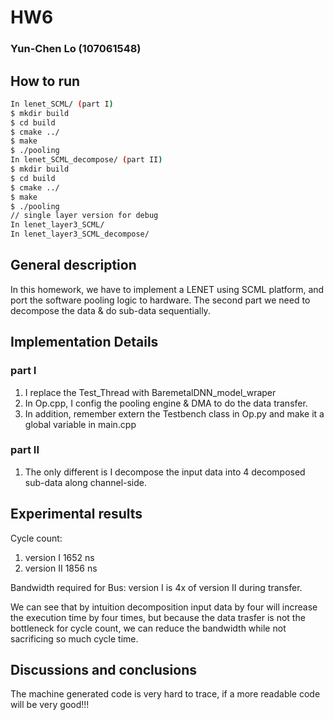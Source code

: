 # HW6
### Yun-Chen Lo (107061548)

## How to run
```bash
In lenet_SCML/ (part I)
$ mkdir build
$ cd build
$ cmake ../
$ make
$ ./pooling
In lenet_SCML_decompose/ (part II)
$ mkdir build
$ cd build
$ cmake ../
$ make
$ ./pooling
// single layer version for debug
In lenet_layer3_SCML/   
In lenet_layer3_SCML_decompose/
```

## General description
In this homework, we have to implement a LENET using SCML platform, and port the software pooling logic to hardware. The second part we need to decompose the data \& do sub-data sequentially. 


## Implementation Details
### part I
1. I replace the Test_Thread with BaremetalDNN\_model\_wraper
2. In Op.cpp, I config the pooling engine \& DMA to do the data transfer.
3. In addition, remember extern the Testbench class in Op.py and make it a global variable in main.cpp

### part II
1. The only different is I decompose the input data into 4 decomposed sub-data along channel-side.

## Experimental results
Cycle count:
1. version I 1652 ns
2. version II 1856 ns

Bandwidth required for Bus:
version I is 4x of version II during transfer.

We can see that by intuition decomposition input data by four will increase the execution time by four times, but because the data trasfer is not the bottleneck for cycle count, we can reduce the bandwidth while not sacrificing so much cycle time.
## Discussions and conclusions
The machine generated code is very hard to trace, if a more readable code will be very good!!!